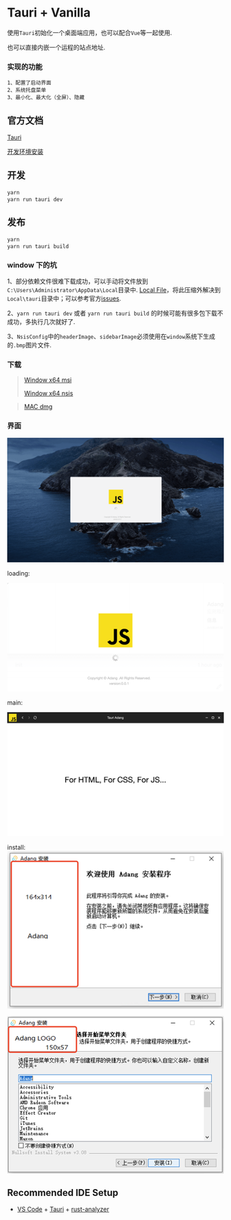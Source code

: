 # Tauri + Vanilla

使用`Tauri`初始化一个桌面端应用，也可以配合`Vue`等一起使用.

也可以直接内嵌一个运程的站点地址.

### 实现的功能
```
1、配置了启动界面
2、系统托盘菜单
3、最小化、最大化（全屏）、隐藏
```

## 官方文档
[Tauri](https://tauri.app/zh-cn/)

[开发环境安装](https://tauri.app/zh-cn/v1/guides/getting-started/prerequisites)

## 开发
```shell
yarn
yarn run tauri dev
```

## 发布
```shell
yarn
yarn run tauri build
```

### window 下的坑
1、部分依赖文件很难下载成功，可以手动将文件放到`C:\Users\Administrator\AppData\Local`目录中. [Local File](./build/tauri.zip)，将此压缩外解决到`Local\tauri`目录中；可以参考官方[issues](https://github.com/tauri-apps/tauri/issues/7338).

2、`yarn run tauri dev` 或者 `yarn run tauri build` 的时候可能有很多包下载不成功，多执行几次就好了.

3、`NsisConfig`中的`headerImage`、`sidebarImage`必须使用在`window`系统下生成的`.bmp`图片文件.


### 下载
> [Window x64 msi](./build/Adang_0.0.1_x64_zh-CN.msi)
> 
> [Window x64 nsis](./build/Adang_0.0.1_x64-setup.exe)

> [MAC dmg](./build/Adang_0.0.1_x64.dmg)

### 界面

<img src='./img-3.gif'>

loading:

<img src='./img-1.png'>

main:

<img src='./img-2.png'>

install:
<img src='./img-4.png'>

<img src='./img-5.png'>


## Recommended IDE Setup

- [VS Code](https://code.visualstudio.com/) + [Tauri](https://marketplace.visualstudio.com/items?itemName=tauri-apps.tauri-vscode) + [rust-analyzer](https://marketplace.visualstudio.com/items?itemName=rust-lang.rust-analyzer)
